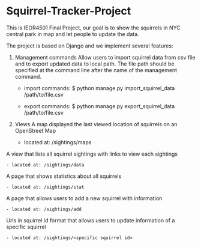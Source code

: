 # Squirrel-Tracker-Project
This is IEOR4501 Final Project, our goal is to show the squirrels in NYC central park in map and let people to update the data.

The project is based on Django and we implement several features:

1. Management commands 
Allow users to import squirrel data from csv file and to export updated data to local path.
The file path should be specified at the command line after the name of the management command. 
    
    - import commands: $ python manage.py import_squirrel_data /path/to/file.csv
    
    - export commands: $ python manage.py export_squirrel_data /path/to/file.csv
  
2. Views
A map displayed the last viewed location of squirrels on an OpenStreet Map 
    
    - located at: /sightings/maps 
    
A view that lists all squirrel sightings with links to view each sightings 
    
    - located at: /sightings/data
    
A page that shows statistics about all squirrels
    
    - located at: /sightings/stat 
    
A page that allows users to add a new squirrel with information
    
    - located at: /sightings/add
    
Urls in squirrel id format that allows users to update information of a specific squirrel
    
    - located at: /sightings/<specific squirrel id> 
    
    
